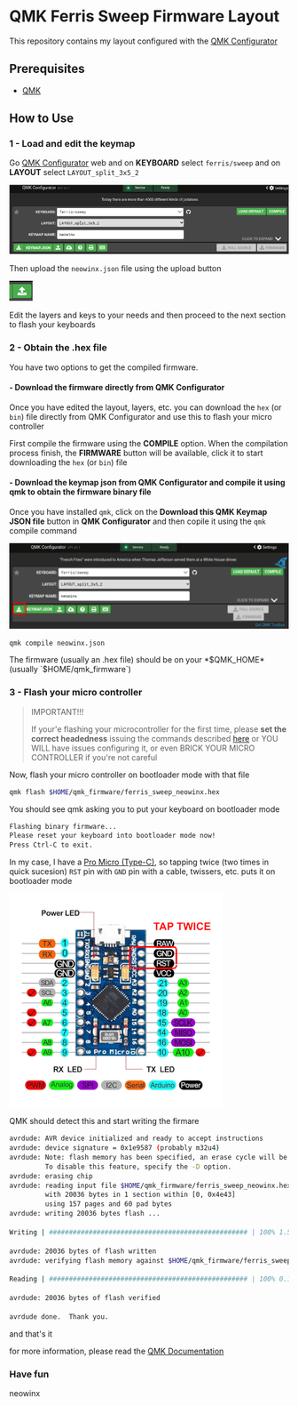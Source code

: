 # QMK Ferris Sweep Firmware Layout

This repository contains my layout configured with the [QMK Configurator](https://config.qmk.fm)

## Prerequisites

- [QMK](https://docs.qmk.fm/#/newbs_getting_started)

## How to Use

### 1 - Load and edit the keymap

Go [QMK Configurator](https://config.qmk.fm/#/ferris/sweep/LAYOUT_split_3x5_2) web and on **KEYBOARD** select `ferris/sweep` and on **LAYOUT** select `LAYOUT_split_3x5_2`

![qmk configurator options](docs/img/qmk-configurator-0.png)

Then upload the `neowinx.json` file using the upload button

![qmk configurator upload option](docs/img/qmk-configurator-2.png)

Edit the layers and keys to your needs and then proceed to the next section to flash your keyboards

### 2 - Obtain the .hex file

You have two options to get the compiled firmware.

#### - Download the firmware directly from QMK Configurator

Once you have edited the layout, layers, etc. you can download the `hex` (or `bin`) file directly from QMK Configurator and use this to flash your micro controller

First compile the firmware using the **COMPILE** option. When the compilation process finish, the **FIRMWARE** button will be available, click it to start downloading the `hex` (or `bin`) file

#### - Download the keymap json from QMK Configurator and compile it using qmk to obtain the firmware binary file

Once you have installed `qmk`, click on the **Download this QMK Keymap JSON file** button in **QMK Configurator** and then copile it using the `qmk` compile command

![qmk configurator options](docs/img/qmk-configurator.png)

```bash
qmk compile neowinx.json
```

The firmware (usually an .hex file) should be on your *$QMK_HOME* (usually `$HOME/qmk_firmware`)

### 3 - Flash your micro controller

> IMPORTANT!!!
> 
> If your'e flashing your microcontroller for the first time, please **set the correct headedness** issuing the commands described [here](https://github.com/qmk/qmk_firmware/tree/master/keyboards/ferris/sweep#setting-handedness)
> or YOU WILL have issues configuring it, or even BRICK YOUR MICRO CONTROLLER if you're not careful

Now, flash your micro controller on bootloader mode with that file

```bash
qmk flash $HOME/qmk_firmware/ferris_sweep_neowinx.hex
```

You should see qmk asking you to put your keyboard on bootloader mode

```bash
Flashing binary firmware...
Please reset your keyboard into bootloader mode now!
Press Ctrl-C to exit.
```

In my case, I have a [Pro Micro (Type-C)](https://www.google.com/search?q=pro+micro+type+c), so tapping twice (two times in quick sucesion) `RST` pin with `GND` pin with a cable, twissers, etc.
puts it on bootloader mode

![Pro Micro Pinout](docs/img/pro-micro-pinout.png)

QMK should detect this and start writing the firmare


```bash
avrdude: AVR device initialized and ready to accept instructions
avrdude: device signature = 0x1e9587 (probably m32u4)
avrdude: Note: flash memory has been specified, an erase cycle will be performed.
         To disable this feature, specify the -D option.
avrdude: erasing chip
avrdude: reading input file $HOME/qmk_firmware/ferris_sweep_neowinx.hex for flash
         with 20036 bytes in 1 section within [0, 0x4e43]
         using 157 pages and 60 pad bytes
avrdude: writing 20036 bytes flash ...

Writing | ################################################## | 100% 1.50 s 

avrdude: 20036 bytes of flash written
avrdude: verifying flash memory against $HOME/qmk_firmware/ferris_sweep_neowinx.hex

Reading | ################################################## | 100% 0.16 s 

avrdude: 20036 bytes of flash verified

avrdude done.  Thank you.
```

and that's it

for more information, please read the [QMK Documentation](https://docs.qmk.fm/#/newbs_flashing)

### Have fun

neowinx
